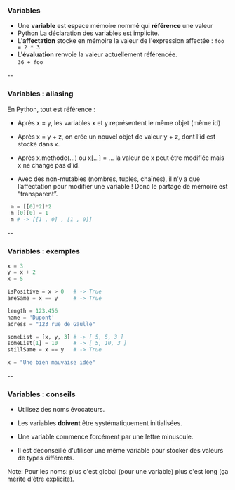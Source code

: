 ### Variables

- Une **variable** est espace mémoire nommé qui **référence** une
  valeur
- <span class="label">Python</span> La déclaration des variables est implicite.
- L'**affectation** stocke en mémoire la valeur de l'expression affectée :
  `foo = 2 * 3`
- L'**évaluation** renvoie la valeur actuellement référencée. \
  `36 + foo`

--

### Variables : aliasing

En Python, tout est référence :

-  Après x = y, les variables x et y représentent le même objet (même
id)

-  Après x = y + z, on crée un nouvel objet de valeur y + z, dont l’id
est stocké dans x.

-  Après x.methode(...) ou x[...] = ...  la valeur de x peut être
modifiée mais x ne change pas d’id.

-  Avec des non-mutables (nombres, tuples, chaînes), il n’y a que
l’affectation pour modifier une variable !  Donc le partage de mémoire
est “transparent”.

```python
 m = [[0]*2]*2
 m [0][0] = 1
 m # -> [[1 , 0] , [1 , 0]]
```

--

### Variables : exemples

```python
x = 3
y = x + 2
x = 5

isPositive = x > 0   # -> True
areSame = x == y     # -> True

length = 123.456
name = 'Dupont'
adress = "123 rue de Gaulle"

someList = [x, y, 3] # -> [ 5, 5, 3 ]
someList[1] = 10     # -> [ 5, 10, 3 ]
stillSame = x == y   # -> True

x = "Une bien mauvaise idée"
```

--

### Variables : conseils

- Utilisez des noms évocateurs.

- Les variables **doivent** être systématiquement initialisées.

- Une variable commence forcément par une lettre minuscule.

- Il est déconseillé d'utiliser une même variable pour stocker des
  valeurs de types différents.

Note:
Pour les noms: plus c'est global (pour une variable) plus c'est long
(ça mérite d'être explicite).
